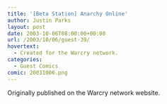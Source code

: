 ```yaml
---
title: '[Beta Station] Anarchy Online'
author: Justin Parks
layout: post
date: 2003-10-06T08:00:00+00:00
url: /2003/10/06/guest-39/
hovertext:
  - Created for the Warcry network.
categories:
  - Guest Comics
comic: 20031006.png
---
```

Originally published on the Warcry network website.